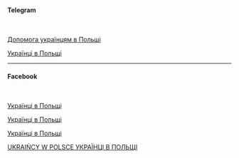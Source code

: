 #### Telegram

</br>

[Допомога українцям в Польші](https://t.me/refugeesinPoland)

[Українці в Польщі](https://t.me/naym_poland)

***
#### Facebook

</br>

[Українці в Польщі](https://www.facebook.com/groups/269511946819724/?ref=share)

[Українці в Польщі](https://www.facebook.com/groups/136270500355508/?ref=share)

[Українці в Польщі](https://www.facebook.com/groups/488680901488862/?ref=share)

[UKRAIŃCY W POLSCE УКРАЇНЦІ В ПОЛЬЩІ](https://www.facebook.com/groups/ukrainc/?ref=share)